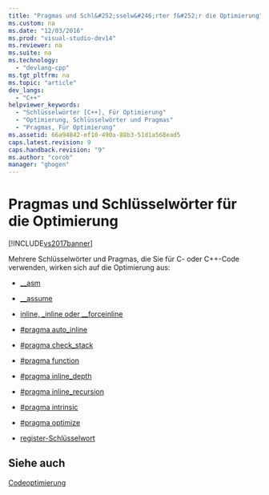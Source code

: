 ```yaml
---
title: "Pragmas und Schl&#252;sselw&#246;rter f&#252;r die Optimierung"
ms.custom: na
ms.date: "12/03/2016"
ms.prod: "visual-studio-dev14"
ms.reviewer: na
ms.suite: na
ms.technology: 
  - "devlang-cpp"
ms.tgt_pltfrm: na
ms.topic: "article"
dev_langs: 
  - "C++"
helpviewer_keywords: 
  - "Schlüsselwörter [C++], Für Optimierung"
  - "Optimierung, Schlüsselwörter und Pragmas"
  - "Pragmas, Für Optimierung"
ms.assetid: 66a94842-ef10-490a-88b3-51d1a568ead5
caps.latest.revision: 9
caps.handback.revision: "9"
ms.author: "corob"
manager: "ghogen"
---
```

# Pragmas und Schl&#252;sselw&#246;rter f&#252;r die Optimierung
[!INCLUDE[vs2017banner](../../assembler/inline/includes/vs2017banner.md)]

Mehrere Schlüsselwörter und Pragmas, die Sie für C\- oder C\+\+\-Code verwenden, wirken sich auf die Optimierung aus:  
  
-   [\_\_asm](../../assembler/inline/asm.md)  
  
-   [\_\_assume](../../intrinsics/assume.md)  
  
-   [inline, \_inline oder \_\_forceinline](../../misc/inline-inline-forceinline.md)  
  
-   [\#pragma auto\_inline](../../preprocessor/auto-inline.md)  
  
-   [\#pragma check\_stack](../../preprocessor/check-stack.md)  
  
-   [\#pragma function](../../preprocessor/function-c-cpp.md)  
  
-   [\#pragma inline\_depth](../../preprocessor/inline-depth.md)  
  
-   [\#pragma inline\_recursion](../../preprocessor/inline-recursion.md)  
  
-   [\#pragma intrinsic](../../preprocessor/intrinsic.md)  
  
-   [\#pragma optimize](../../preprocessor/optimize.md)  
  
-   [register\-Schlüsselwort](assetId:///5b66905a-2f7f-4918-bb55-5e66d4bc50f9)  
  
## Siehe auch  
 [Codeoptimierung](../../build/reference/optimizing-your-code.md)